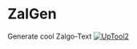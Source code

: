 # ZalGen
Generate cool Zalgo-Text [![UpTool2](https://img.shields.io/github/v/tag/JFronny/ZalGen?color=informational&label=UpTool2)](https://jfronny.github.io/home/uptool)
